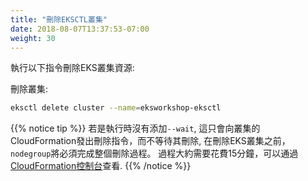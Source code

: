 ```yaml
---
title: "刪除EKSCTL叢集"
date: 2018-08-07T13:37:53-07:00
weight: 30
---
```

執行以下指令刪除EKS叢集資源:

刪除叢集:

```bash
eksctl delete cluster --name=eksworkshop-eksctl
```

{{% notice tip %}}
若是執行時沒有添加`--wait`, 這只會向叢集的CloudFormation發出刪除指令，而不等待其刪除, 在刪除EKS叢集之前，`nodegroup`將必須完成整個刪除過程。 過程大約需要花費15分鐘，可以通過[CloudFormation控制台](https://console.aws.amazon.com/cloudformation/home)查看.
{{% /notice %}}
